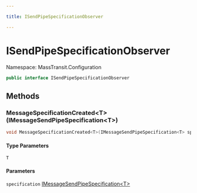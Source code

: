 ```yaml
---

title: ISendPipeSpecificationObserver

---
```


# ISendPipeSpecificationObserver

Namespace: MassTransit.Configuration

```csharp
public interface ISendPipeSpecificationObserver
```

## Methods

### **MessageSpecificationCreated\<T\>(IMessageSendPipeSpecification\<T\>)**

```csharp
void MessageSpecificationCreated<T>(IMessageSendPipeSpecification<T> specification)
```

#### Type Parameters

`T`<br/>

#### Parameters

`specification` [IMessageSendPipeSpecification\<T\>](../masstransit-configuration/imessagesendpipespecification-1)<br/>
